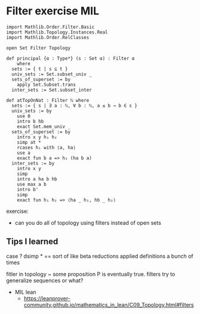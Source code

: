 # Filter exercise MIL

```lean
import Mathlib.Order.Filter.Basic
import Mathlib.Topology.Instances.Real
import Mathlib.Order.RelClasses

open Set Filter Topology

def principal {α : Type*} (s : Set α) : Filter α
    where
  sets := { t | s ⊆ t }
  univ_sets := Set.subset_univ _
  sets_of_superset := by
    apply Set.Subset.trans
  inter_sets := Set.subset_inter

def atTopOnNat : Filter ℕ where
  sets := { s | ∃ a : ℕ, ∀ b : ℕ, a ≤ b → b ∈ s }
  univ_sets := by
    use 0
    intro b hb
    exact Set.mem_univ _
  sets_of_superset := by
    intro x y h₁ h₂
    simp at *
    rcases h₁ with ⟨a, ha⟩
    use a
    exact fun b a => h₂ (ha b a)
  inter_sets := by
    intro x y
    simp
    intro a ha b hb
    use max a b
    intro b'
    simp
    exact fun h₁ h₂ => ⟨ha _ h₁, hb _ h₂⟩
```

exercise:
- can you do all of topology using filters instead of open sets

## Tips I learned

case ?
dsimp * == sort of like beta reductions applied definitions a bunch of times

fitler in topology ~ some proposition P is eventually true.
filters try to generalize sequences or what?

- MIL lean
    - https://leanprover-community.github.io/mathematics_in_lean/C09_Topology.html#filters

